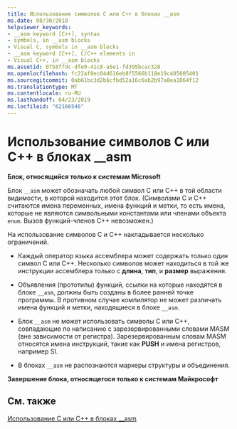 ```yaml
---
title: Использование символов C или C++ в блоках __asm
ms.date: 08/30/2018
helpviewer_keywords:
- __asm keyword [C++], syntax
- symbols, in __asm blocks
- Visual C, symbols in __asm blocks
- __asm keyword [C++], C/C++ elements in
- Visual C++, in __asm blocks
ms.assetid: 0758ffdc-dfe9-41c8-a5e1-fd395bcac328
ms.openlocfilehash: fc22af8ec04d616eb8f5566b118e19c405605401
ms.sourcegitcommit: 0ab61bc3d2b6cfbd52a16c6ab2b97a8ea1864f12
ms.translationtype: MT
ms.contentlocale: ru-RU
ms.lasthandoff: 04/23/2019
ms.locfileid: "62166546"
---
```

# <a name="using-c-or-c-symbols-in-asm-blocks"></a>Использование символов C или C++ в блоках __asm

**Блок, относящийся только к системам Microsoft**

Блок `__asm` может обозначать любой символ C или C++ в той области видимости, в которой находится этот блок. (Символами C и C++ считаются имена переменных, имена функций и метки, то есть имена, которые не являются символьными константами или членами объекта `enum`. Вызов функций-членов C++ невозможен.)

На использование символов C и C++ накладывается несколько ограничений.

- Каждый оператор языка ассемблера может содержать только один символ C или C++. Несколько символов может находиться в той же инструкции ассемблера только с **длина**, **тип**, и **размер** выражения.

- Объявления (прототипы) функций, ссылки на которые находятся в блоке `__asm`, должны быть созданы в более ранней точке программы. В противном случае компилятор не может различать имена функций и метки, находящиеся в блоке `__asm`.

- Блок `__asm` не может использовать символы C или C++, совпадающие по написанию с зарезервированными словами MASM (вне зависимости от регистра). Зарезервированным словам MASM относятся имена инструкций, такие как **PUSH** и имена регистров, например SI.

- В блоках `__asm` не распознаются маркеры структуры и объединения.

**Завершение блока, относящегося только к системам Майкрософт**

## <a name="see-also"></a>См. также

[Использование C или C++ в блоках __asm](../../assembler/inline/using-c-or-cpp-in-asm-blocks.md)<br/>